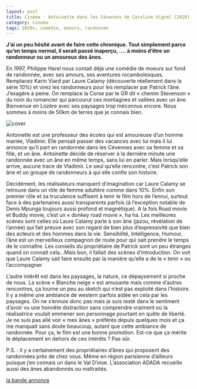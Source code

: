```yaml
---
layout: post
title: Cinéma - Antoinette dans les Cévennes de Caroline Vignal (2020)
category: cinema
tags: 2020s, comédie, moeurs, randonnée
---
```


**J’ai un peu hésité avant de faire cette chronique. Tout simplement parce qu’en temps normal, il serait passé inaperçu, …. à moins d’être un randonneur ou un amoureux des ânes.**

En 1997, Philippe Harel nous contait déjà une comédie de moeurs sur fond de randonnée, avec ses amours, ses aventures rocambolesques. Remplacez Karin Viard par Laure Calamy (découverte réellement dans la série 10%) et virez les randonneurs pour les remplacer par Patrick l’âne. J’exagère à peine. On remplace la Corse par le GR dit « chemin Stevenson » du nom du romancier qui parcourut ces montagnes et vallées avec un âne. Bienvenue en Lozère  avec ses paysages trop méconnus encore. Nous sommes à moins de 50km de terres que je connais bien.

![cover](https://cheziceman.files.wordpress.com/2020/09/antoinettedanslescevennes.jpeg)

Antoinette est une professeur des écoles qui est amoureuse d’un homme mariée, Vladimir. Elle pensait passer des vacances avec lui mais il lui annonce qu’il part en randonnée dans les Cévennes avec sa femme et sa fille, et un âne. Antoinette décide de réserver à la dernière minute une randonnée avec un âne en même temps, sans lui en parler. Mais lorsqu’elle arrive, aucune trace de Vladimir. Le seul qu’elle rencontre, c’est Patrick son âne et un groupe de randonneurs à qui elle confie son histoire.

Décidément, les réalisateurs manquent d’imagination car Laure Calamy se retrouve dans un rôle de femme adultère comme dans 10%. Enfin son premier rôle et sa truculence suffisent à tenir le film hors de l’ennui, surtout face à des partenaires aussi transparents parfois (à l’exception notable de Denis Mpunga toujours aussi profond et magnétique). A la fois Road movie et Buddy movie, c’est un « donkey road movie », ha ha. Les meilleures scènes sont celles où Laure Calamy parle à son âne (jazou, révélation de l’année) qui fait preuve avec son regard de bien plus d’expressivité que bien des acteurs et des hommes dans la vie. Sensibilité, Intelligence, Humour, l’âne est un merveilleux compagnon de route pour qui sait prendre le temps de le connaître. Les conseils du propriétaire de Patrick sont un peu étranges quand on connaît cela…Mais bon, il fallait des scènes d’introduction. On voit que Laure Calamy sait faire ensuite par la manière qu’elle a de le « tenir » ou l’accompagner. 

L’autre intérêt est dans les paysages, la nature, ce dépaysement si proche de nous. La scène « Blanche neige » est amusante mais comme d’autres rencontres, ça tourne un peu au sketch qui n’est pas exploité dans l’histoire. Il y a même une ambiance de western parfois aidée en cela par les paysages. On ne s’ennuie donc pas mais je suis resté dans le sentiment d’avoir vu une honnête distraction sans comprendre vraiment où la réalisatrice voulait emmener son personnage pourtant en quête de liberté. Je ne suis pas allé voir « mes ânes » préférés depuis quelques mois et ça me manquait sans doute beaucoup, autant que cette ambiance de randonnée. Pour ça, le film est une bonne promotion. Est-ce que ça mérite le déplacement en dehors de ces intérêts ? Pas sûr.  

P.S. : il y a certainement des propriétaires d’ânes qui proposent des randonnées près de chez vous. Même en région parisienne d’ailleurs puisque j’en connais un dans le Val D’oise. L’association ADADA recueille aussi des ânes abandonnés ou maltraités. 

[la bande annonce](https://youtu.be/qsbBWaCKlW4)
